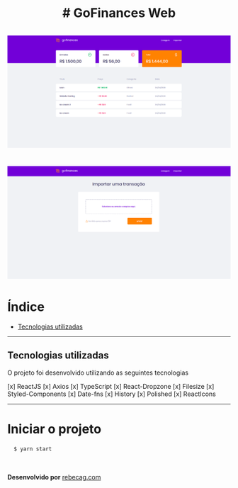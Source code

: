 <h1 align="center">
# GoFinances Web
<br /> <br />
  <img src="src/assets/goFinance1.png" />
  <br /> <br />
  <img src="src/assets/goFinance2.png" />
</h1>

# Índice
- [Tecnologias utilizadas](#-Tecnologias-utilizadas)

---

## Tecnologias utilizadas

O projeto foi desenvolvido utilizando as seguintes tecnologias

[x] ReactJS
[x] Axios
[x] TypeScript
[x] React-Dropzone
[x] Filesize
[x] Styled-Components
[x] Date-fns
[x] History
[x] Polished
[x] ReactIcons

---

# Iniciar o projeto
```
  $ yarn start
```

<br /><br />
**Desenvolvido por** [rebecag.com](https://www.rebecag.com/)